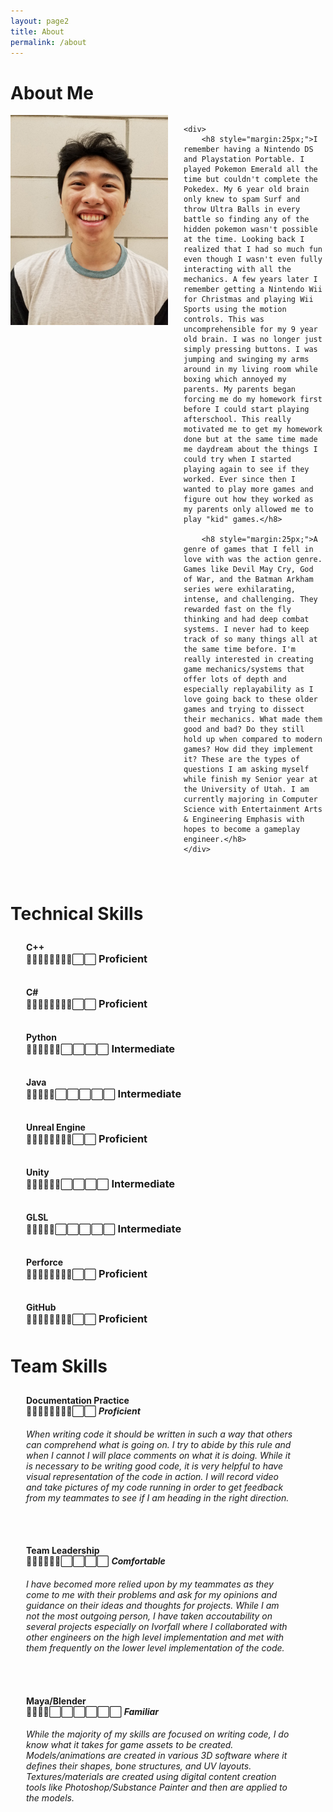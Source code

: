 ```yaml
---
layout: page2
title: About
permalink: /about
---
```


# About Me

<div style="overflow: hidden; padding-bottom:25px;">
    <img src="/assets/img/WilliamNguyen.jpg" style="float: left; max-width:50%; padding-right: 25px;">

    <div>
        <h8 style="margin:25px;">I remember having a Nintendo DS and Playstation Portable. I played Pokemon Emerald all the time but couldn't complete the Pokedex. My 6 year old brain only knew to spam Surf and throw Ultra Balls in every battle so finding any of the hidden pokemon wasn't possible at the time. Looking back I realized that I had so much fun even though I wasn't even fully interacting with all the mechanics. A few years later I remember getting a Nintendo Wii for Christmas and playing Wii Sports using the motion controls. This was uncomprehensible for my 9 year old brain. I was no longer just simply pressing buttons. I was jumping and swinging my arms around in my living room while boxing which annoyed my parents. My parents began forcing me do my homework first before I could start playing afterschool. This really motivated me to get my homework done but at the same time made me daydream about the things I could try when I started playing again to see if they worked. Ever since then I wanted to play more games and figure out how they worked as my parents only allowed me to play "kid" games.</h8>
        
        <h8 style="margin:25px;">A genre of games that I fell in love with was the action genre. Games like Devil May Cry, God of War, and the Batman Arkham series were exhilarating, intense, and challenging. They rewarded fast on the fly thinking and had deep combat systems. I never had to keep track of so many things all at the same time before. I'm really interested in creating game mechanics/systems that offer lots of depth and especially replayability as I love going back to these older games and trying to dissect their mechanics. What made them good and bad? Do they still hold up when compared to modern games? How did they implement it? These are the types of questions I am asking myself while finish my Senior year at the University of Utah. I am currently majoring in Computer Science with Entertainment Arts & Engineering Emphasis with hopes to become a gameplay engineer.</h8>
    </div>
</div>

<div>
    <h1>Technical Skills</h1>
    <div style="margin: 15px; padding: 10px;">
        <h4 style="display: inline; padding-right:25px;">C++</h4>
        <div style="display: inherit">
            <p style="display: inline">🔳🔳🔳🔳🔳🔳🔳🔳⬜️⬜️</p>
            <h3 style="display: inline">Proficient</h3>
        </div>
    </div>
    <div style="margin: 15px; padding: 10px;">
        <h4 style="display: inline; padding-right:25px;">C#</h4>
        <div style="display: inherit">
            <p style="display: inline">🔳🔳🔳🔳🔳🔳🔳🔳⬜️⬜️</p>
            <h3 style="display: inline">Proficient</h3>
        </div>
    </div>
    <div style="margin: 15px; padding: 10px;">
        <h4 style="display: inline; padding-right:25px;">Python</h4>
        <div style="display: inherit">
            <p style="display: inline">🔳🔳🔳🔳🔳🔳⬜️⬜️⬜️⬜️</p>
            <h3 style="display: inline">Intermediate</h3>
        </div>
    </div>
    <div style="margin: 15px; padding: 10px;">
        <h4 style="display: inline; padding-right:25px;">Java</h4>
        <div style="display: inherit">
            <p style="display: inline">🔳🔳🔳🔳🔳⬜️⬜️⬜️⬜️⬜️</p>
            <h3 style="display: inline">Intermediate</h3>
        </div>
    </div>
    <div style="margin: 15px; padding: 10px;">
        <h4 style="display: inline; padding-right:25px;">Unreal Engine</h4>
        <div style="display: inherit">
            <p style="display: inline">🔳🔳🔳🔳🔳🔳🔳🔳⬜️⬜️</p>
            <h3 style="display: inline">Proficient</h3>
        </div>
    </div>
    <div style="margin: 15px; padding: 10px;">
        <h4 style="display: inline; padding-right:25px;">Unity</h4>
        <div style="display: inherit">
            <p style="display: inline">🔳🔳🔳🔳🔳🔳⬜️⬜️⬜️⬜️</p>
            <h3 style="display: inline">Intermediate</h3>
        </div>
    </div>
    <div style="margin: 15px; padding: 10px;">
        <h4 style="display: inline; padding-right:25px;">GLSL</h4>
        <div style="display: inherit">
            <p style="display: inline">🔳🔳🔳🔳🔳⬜️⬜️⬜️⬜️⬜️</p>
            <h3 style="display: inline">Intermediate</h3>
        </div>
    </div>
    <div style="margin: 15px; padding: 10px;">
        <h4 style="display: inline; padding-right:25px;">Perforce</h4>
        <div style="display: inherit">
            <p style="display: inline">🔳🔳🔳🔳🔳🔳🔳🔳⬜️⬜️</p>
            <h3 style="display: inline">Proficient</h3>
        </div>
    </div>
    <div style="margin: 15px; padding: 10px;">
        <h4 style="display: inline; padding-right:25px;">GitHub</h4>
        <div style="display: inherit">
            <p style="display: inline">🔳🔳🔳🔳🔳🔳🔳🔳⬜️⬜️</p>
            <h3 style="display: inline">Proficient</h3>
        </div>
    </div>
</div>

<div>
    <h1>Team Skills</h1>
    <div style="margin: 15px; padding: 10px;">
        <h4 style="display: inline; padding-right:25px;">Documentation Practice</h4>
        <div style="display: inherit">
            <p style="display: inline">🔳🔳🔳🔳🔳🔳🔳🔳⬜️⬜️</p>
            <h5 style="display: inline">Proficient</h5>
        </div>
        <h6 style="display: block; padding-right:25px;">When writing code it should be written in such a way that others can comprehend what is going on. I try to abide by this rule and when I cannot I will place comments on what it is doing. While it is necessary to be writing good code, it is very helpful to have visual representation of the code in action. I will record video and take pictures of my code running in order to get feedback from my teammates to see if I am heading in the right direction.</h6>
    </div>
    <div style="margin: 15px; padding: 10px;">
        <h4 style="display: inline; padding-right:25px;">Team Leadership</h4>
        <div style="display: inherit">
            <p style="display: inline">🔳🔳🔳🔳🔳🔳⬜️⬜️⬜️⬜️</p>
            <h5 style="display: inline">Comfortable</h5>
        </div>
        <h6 style="display: block; padding-right:25px;">I have becomed more relied upon by my teammates as they come to me with their problems and ask for my opinions and guidance on their ideas and thoughts for projects. While I am not the most outgoing person, I have taken accoutability on several projects especially on Ivorfall where I collaborated with other engineers on the high level implementation and met with them frequently on the lower level implementation of the code. </h6>
    </div>
    <div style="margin: 15px; padding: 10px;">
        <h4 style="display: inline; padding-right:25px;">Maya/Blender</h4>
        <div style="display: inherit">
            <p style="display: inline">🔳🔳🔳🔳⬜️⬜️⬜️⬜️⬜️⬜️</p>
            <h5 style="display: inline">Familiar</h5>
        </div>
        <h6 style="display: block; padding-right:25px;">While the majority of my skills are focused on writing code, I do know what it takes for game assets to be created. Models/animations are created in various 3D software where it defines their shapes, bone structures, and UV layouts. Textures/materials are created using digital content creation tools like Photoshop/Substance Painter and then are applied to the models.</h6>
    </div>
</div>